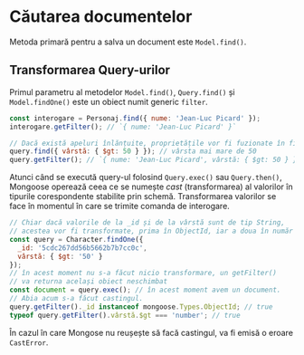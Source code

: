 # Căutarea documentelor

Metoda primară pentru a salva un document este `Model.find()`.

## Transformarea Query-urilor

Primul parametru al metodelor `Model.find()`, `Query.find()` și `Model.findOne()` este un obiect numit generic `filter`.

```javascript
const interogare = Personaj.find({ nume: 'Jean-Luc Picard' });
interogare.getFilter(); // `{ nume: 'Jean-Luc Picard' }`

// Dacă există apeluri înlănțuite, proprietățile vor fi fuzionate în filtru
query.find({ vârstă: { $gt: 50 } }); // vârsta mai mare de 50
query.getFilter(); // `{ nume: 'Jean-Luc Picard', vârstă: { $gt: 50 } }
```

Atunci când se execută query-ul folosind `Query.exec()` sau `Query.then()`, Mongoose operează ceea ce se numește *cast* (transformarea) al valorilor în tipurile corespondente stabilite prin schemă. Transformarea valorilor se face în momentul în care se trimite comanda de interogare.

```javascript
// Chiar dacă valorile de la _id și de la vârstă sunt de tip String,
// acestea vor fi transformate, prima în ObjectId, iar a doua în număr
const query = Character.findOne({
  _id: '5cdc267dd56b5662b7b7cc0c',
  vârstă: { $gt: '50' }
});
// în acest moment nu s-a făcut nicio transformare, un getFilter()
// va returna același obiect neschimbat
const document = query.exec(); // în acest moment avem un document.
// Abia acum s-a făcut castingul.
query.getFilter()._id instanceof mongoose.Types.ObjectId; // true
typeof query.getFilter().vârstă.$gt === 'number'; // true
```

În cazul în care Mongose nu reușește să facă castingul, va fi emisă o eroare `CastError`.
